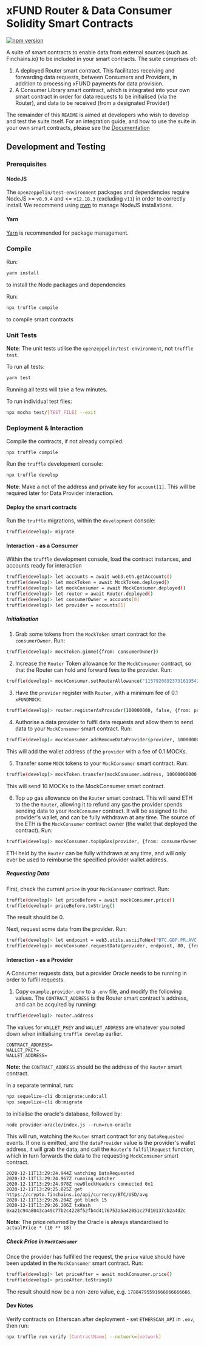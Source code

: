 # xFUND Router & Data Consumer Solidity Smart Contracts

[![npm version](http://img.shields.io/npm/v/@unification-com/xfund-router.svg?style=flat)](https://npmjs.org/package/@unification-com/xfund-router "View this project on npm")

A suite of smart contracts to enable data from external sources (such as Finchains.io)
to be included in your smart contracts. The suite comprises of:

1) A deployed Router smart contract. This facilitates receiving and forwarding data requests,
   between Consumers and Providers, in addition to processing xFUND payments for data provision.
2) A Consumer Library smart contract, which is integrated into your own smart contract in 
   order for data requests to be initialised (via the Router), and data to be received (from
   a designated Provider)
   
The remainder of this `README` is aimed at developers who wish to develop and test the suite itself.
For an integration guide, and how to use the suite in your own smart contracts, please
see the [Documentation](docs/index.md)

## Development and Testing

### Prerequisites

#### NodeJS
The `openzeppelin/test-environment` packages and dependencies require
NodeJS >= `v8.9.4` and <= `v12.18.3` (excluding `v11`) in order to correctly install. 
We recommend using [nvm](https://github.com/nvm-sh/nvm) to manage NodeJS 
installations.

#### Yarn

[Yarn](https://classic.yarnpkg.com/en/docs/install) is recommended for package management.

### Compile

Run:

```bash
yarn install
```

to install the Node packages and dependencies

Run:
```bash 
npx truffle compile
```

to compile smart contracts

### Unit Tests

**Note**: The unit tests utilise the `openzeppelin/test-environment`, not `truffle test`.

To run all tests:

```bash 
yarn test
```

Running all tests will take a few minutes.

To run individual test files:

```bash
npx mocha test/[TEST_FILE] --exit
```

### Deployment & Interaction

Compile the contracts, if not already compiled:

```
npx truffle compile
```

Run the `truffle` development console:

```bash
npx truffle develop
```

**Note**: Make a not of the address and private key for `account[1]`. This will be
required later for Data Provider interaction.

#### Deploy the smart contracts

Run the `truffle` migrations, within the `development` console:

```bash
truffle(develop)> migrate
```

#### Interaction - as a Consumer

Within the `truffle` development console, load the contract instances, and accounts
ready for interaction

```bash 
truffle(develop)> let accounts = await web3.eth.getAccounts()
truffle(develop)> let mockToken = await MockToken.deployed()
truffle(develop)> let mockConsumer = await MockConsumer.deployed()
truffle(develop)> let router = await Router.deployed()
truffle(develop)> let consumerOwner = accounts[0]
truffle(develop)> let provider = accounts[1]
```

##### Initialisation

1. Grab some tokens from the `MockToken` smart contract for the `consumerOwner`. Run:

```bash
truffle(develop)> mockToken.gimme({from: consumerOwner})
```

2. Increase the `Router` Token allowance for the `MockConsumer` contract, so that the Router
   can hold and forward fees to the provider. Run:

```bash
truffle(develop)> mockConsumer.setRouterAllowance("115792089237316195423570985008687907853269984665640564039457584007913129639935", true, {from: consumerOwner})
```

3. Have the `provider` register with `Router`, with a minimum fee of 0.1 `xFUNDMOCK`:

```bash
truffle(develop)> router.registerAsProvider(100000000, false, {from: provider})
```

4. Authorise a data provider to fulfil data requests and allow them to send data to your
   `MockConsumer` smart contract. Run:

```bash
truffle(develop)> mockConsumer.addRemoveDataProvider(provider, 100000000, false, {from: consumerOwner})
```

This will add the wallet address of the `provider` with a fee of 0.1 MOCKs.

5. Transfer some `MOCK` tokens to your `MockConsumer` smart contract. Run:

```bash
truffle(develop)> mockToken.transfer(mockConsumer.address, 10000000000, {from: consumerOwner})
```

This will send 10 MOCKs to the MockConsumer smart contract.

6. Top up gas allowance on the `Router` smart contract. This will send ETH to the
   the `Router`, allowing it to refund any gas the provider spends sending data 
   to your `MockConsumer` contract. It will be assigned to the provider's wallet, and
   can be fully withdrawn at any time. The source of the ETH is the `MockConsumer` contract
   owner (the wallet that deployed the contract). Run:

```bash
truffle(develop)> mockConsumer.topUpGas(provider, {from: consumerOwner, value: 500000000000000000})
```

ETH held by the `Router` can be fully withdrawn at any time, and will only ever be used
to reimburse the specified provider wallet address.

##### Requesting Data

First, check the current `price` in your `MockConsumer` contract. Run:

```bash
truffle(develop)> let priceBefore = await mockConsumer.price()
truffle(develop)> priceBefore.toString()
```

The result should be 0.

Next, request some data from the provider. Run:

```bash
truffle(develop)> let endpoint = web3.utils.asciiToHex("BTC.GBP.PR.AVC.24H")
truffle(develop)> mockConsumer.requestData(provider, endpoint, 80, {from: consumerOwner})
```

#### Interaction - as a Provider

A Consumer requests data, but a provider Oracle needs to be running in order to fulfill
requests.

1. Copy `example.provider.env` to a `.env` file, and modify the following values. The
   `CONTRACT_ADDRESS` is the Router smart contract's address, and can be acquired
   by running:
   
```bash 
truffle(develop)> router.address
```

The values for `WALLET_PKEY` and `WALLET_ADDRESS` are whatever you noted down when initialising 
`truffle develop` earlier.

``` 
CONTRACT_ADDRESS=
WALLET_PKEY=
WALLET_ADDRESS=
```

**Note:** the `CONTRACT_ADDRESS` should be the address of the `Router` smart contract.

In a separate terminal, run:

```bash
npx sequelize-cli db:migrate:undo:all
npx sequelize-cli db:migrate
```

to initialise the oracle's database, followed by:

``` 
node provider-oracle/index.js --run=run-oracle
```

This will run, watching the `Router` smart contract for any `DataRequested` events. If
one is emitted, and the `dataProvider` value is the provider's wallet address, it will
grab the data, and call the `Router`'s `fulfillRequest` function, which in turn forwards
the data to the requesting `MockConsumer` smart contract.

``` 
2020-12-11T13:29:24.944Z watching DataRequested
2020-12-11T13:29:24.967Z running watcher
2020-12-11T13:29:24.978Z newBlockHeaders connected 0x1
2020-12-11T13:29:25.025Z get https://crypto.finchains.io/api/currency/BTC/USD/avg
2020-12-11T13:29:26.204Z got block 15
2020-12-11T13:29:26.206Z txHash 0xa21c94a8043ca49c77b2c4228f52fb4d4176753a5a42051c27d10137cb2a4d2c
```

**Note**: The price returned by the Oracle is always standardised to `actualPrice * (10 ** 18)`

##### Check Price in `MockConsumer`

Once the provider has fulfilled the request, the `price` value should have been updated
in the `MockConsumer` smart contract. Run:

```bash
truffle(develop)> let priceAfter = await mockConsumer.price()
truffle(develop)> priceAfter.toString()
```

The result should now be a non-zero
value, e.g. `17884795591666666666666`.

#### Dev Notes

Verify contracts on Etherscan after deployment - set `ETHERSCAN_API` in `.env`, then run:

```bash 
npx truffle run verify [ContractName] --network=[network]
```
